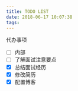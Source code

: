 ```yaml
---
title: TODO LIST
date: 2018-06-17 10:07:38
tags:
---
```

代办事项
- [ ] 内部
- [ ] 了解面试注意要点
- [x] 总结面试经历
- [x] 修改简历
- [x] 配置博客
